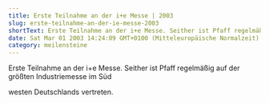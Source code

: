 ```yaml
---
title: Erste Teilnahme an der i+e Messe | 2003
slug: erste-teilnahme-an-der-ie-messe-2003
shortText: Erste Teilnahme an der i+e Messe. Seither ist Pfaff regelmäßig auf der größten Industriemesse im Südwesten Deutschlands vertreten.
date: Sat Mar 01 2003 14:24:09 GMT+0100 (Mitteleuropäische Normalzeit)
category: meilensteine
---
```


Erste Teilnahme an der i+e Messe. Seither ist Pfaff regelmäßig auf der größten Industriemesse im Süd

<!--more-->

westen Deutschlands vertreten.
